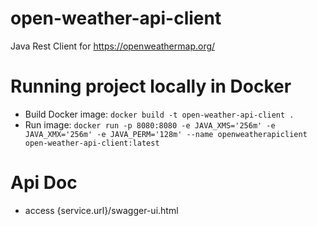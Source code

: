 # open-weather-api-client
Java Rest Client for https://openweathermap.org/

# Running project locally in Docker
* Build Docker image: `docker build -t open-weather-api-client .`
* Run image: `docker run -p 8080:8080 -e JAVA_XMS='256m' -e JAVA_XMX='256m' -e JAVA_PERM='128m' --name openweatherapiclient open-weather-api-client:latest`

# Api Doc
* access {service.url}/swagger-ui.html
